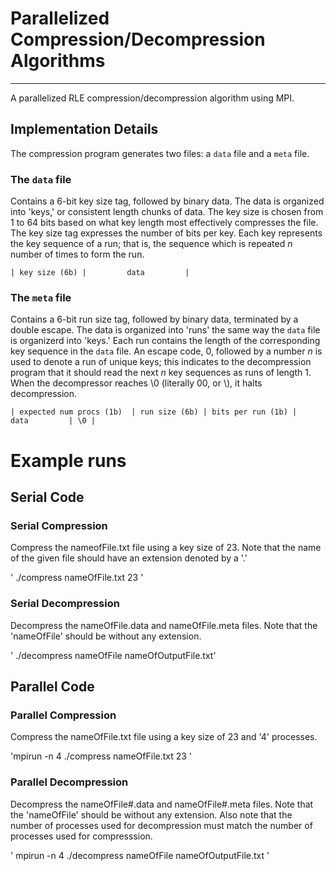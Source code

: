 # Parallelized Compression/Decompression Algorithms

---

A parallelized RLE compression/decompression algorithm using MPI.

## Implementation Details

The compression program generates two files: a `data` file and a `meta` file.

### The `data` file

Contains a 6-bit key size tag, followed by binary data. The data is organized into 'keys,' or consistent length chunks of data. The key size is chosen from 1 to 64 bits based on what key length most effectively compresses the file. The key size tag expresses the number of bits per key. Each key represents the key sequence of a run; that is, the sequence which is repeated *n* number of times to form the run.

`| key size (6b) |         data         |`

### The `meta` file

Contains a 6-bit run size tag, followed by binary data, terminated by a double escape. The data is organized into 'runs' the same way the `data` file is organizerd into 'keys.' Each run contains the length of the corresponding key sequence in the `data` file. An escape code, 0, followed by a number *n* is used to denote a run of unique keys; this indicates to the decompression program that it should read the next *n* key sequences as runs of length 1. When the decompressor reaches \0 (literally 00, or \\), it halts decompression.

`| expected num procs (1b)  | run size (6b) | bits per run (1b) |         data         | \0 |`



# Example runs

## Serial Code

### Serial Compression

Compress the nameofFile.txt file using a key size of 23. Note that the name of the given file should have an extension denoted by a '.'

' ./compress nameOfFile.txt 23 '

    
### Serial Decompression

Decompress the nameOfFile.data and nameOfFile.meta files. Note that the 'nameOfFile' should be without any extension.

' ./decompress nameOfFile nameOfOutputFile.txt'

## Parallel Code

### Parallel Compression

Compress the nameOfFile.txt file using a key size of 23 and '4' processes.

'mpirun -n 4 ./compress nameOfFile.txt 23 '


### Parallel Decompression

Decompress the nameOfFile#.data and nameOfFile#.meta files. Note that the 'nameOfFile' should be without any extension. Also note that the number of processes used for decompression must match the number of processes used for compresssion.

' mpirun -n 4 ./decompress nameOfFile nameOfOutputFile.txt '






